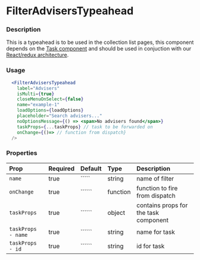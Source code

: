 FilterAdvisersTypeahead
=========

### Description

This is a typeahead is to be used in the collection list pages, this component depends on the [Task component](https://github.com/uktrade/data-hub-frontend/tree/master/src/client/components/Task) and should be used in conjuction with our [React/redux architecture](https://github.com/uktrade/data-hub-frontend/blob/master/docs/Redux%20and%20Saga.md).

### Usage

```jsx
  <FilterAdvisersTypeahead
    label="Advisers"
    isMulti={true}
    closeMenuOnSelect={false}
    name="example-1"
    loadOptions={loadOptions}
    placeholder="Search advisers..."
    noOptionsMessage={() => <span>No advisers found</span>}
    taskProps={...taskProps} // task to be forwarded on
    onChange={()=> // function from dispatch}
  />
```

### Properties
Prop | Required | Default | Type | Description
:--- | :------- | :------ | :--- | :----------
`name` | true | ````` | string | name of filter
 `onChange` | true | `````` | function | function to fire from dispatch
 `taskProps` | true | `````` | object | contains props for the task component
 `taskProps - name` | true | `````` | string | name for task
 `taskProps - id` | true | `````` | string | id for task


